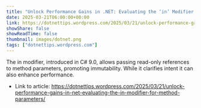 ```yaml
---
title: "Unlock Performance Gains in .NET: Evaluating the ‘in’ Modifier for Method Parameters"
date: 2025-03-21T06:00:00+00:00
link: https://dotnettips.wordpress.com/2025/03/21/unlock-performance-gains-in-net-evaluating-the-in-modifier-for-method-parameters/
showShare: false
showReadTime: false
thumbnail: images/dotnet.png
tags: ["dotnettips.wordpress.com"]
---
```

The in modifier, introduced in C# 9.0, allows passing read-only references to method parameters, promoting immutability. While it clarifies intent it can also enhance performance.

- Link to article: https://dotnettips.wordpress.com/2025/03/21/unlock-performance-gains-in-net-evaluating-the-in-modifier-for-method-parameters/